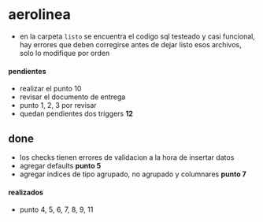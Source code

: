 # aerolinea

- en la carpeta `listo` se encuentra el codigo sql testeado y casi funcional, hay errores que deben corregirse antes de dejar listo esos archivos, solo lo modifique por orden

#### pendientes

- realizar el punto 10
- revisar el documento de entrega
- punto 1, 2, 3 por revisar
- quedan pendientes dos triggers **12**

## done 

- los checks tienen errores de validacion a la hora de insertar datos
- agregar defaults **punto 5**
- agregar indices de tipo agrupado, no agrupado y columnares **punto 7**


#### realizados

- punto 4, 5, 6, 7, 8, 9, 11


